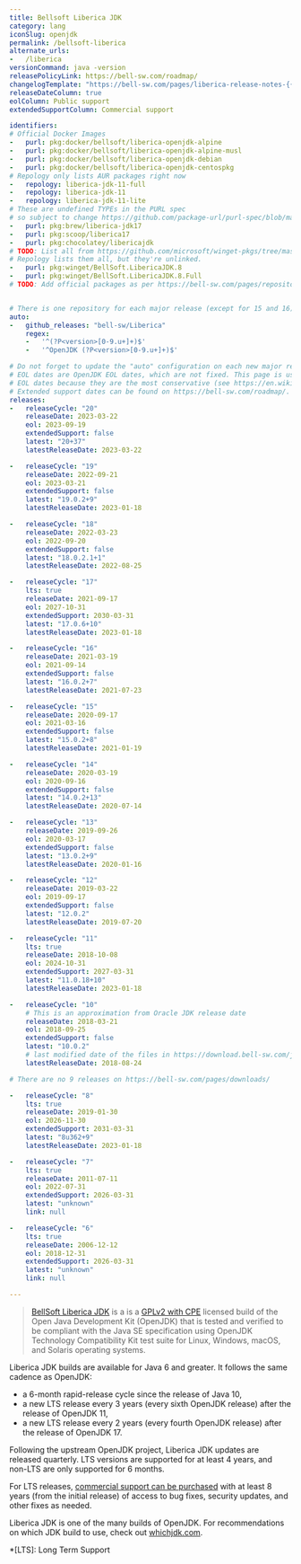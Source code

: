 ```yaml
---
title: Bellsoft Liberica JDK
category: lang
iconSlug: openjdk
permalink: /bellsoft-liberica
alternate_urls:
-   /liberica
versionCommand: java -version
releasePolicyLink: https://bell-sw.com/roadmap/
changelogTemplate: "https://bell-sw.com/pages/liberica-release-notes-{{'__LATEST__'|split:'+'|first}}/"
releaseDateColumn: true
eolColumn: Public support
extendedSupportColumn: Commercial support

identifiers:
# Official Docker Images
-   purl: pkg:docker/bellsoft/liberica-openjdk-alpine
-   purl: pkg:docker/bellsoft/liberica-openjdk-alpine-musl
-   purl: pkg:docker/bellsoft/liberica-openjdk-debian
-   purl: pkg:docker/bellsoft/liberica-openjdk-centospkg
# Repology only lists AUR packages right now
-   repology: liberica-jdk-11-full
-   repology: liberica-jdk-11
-   repology: liberica-jdk-11-lite
# These are undefined TYPEs in the PURL spec
# so subject to change https://github.com/package-url/purl-spec/blob/master/PURL-TYPES.rst
-   purl: pkg:brew/liberica-jdk17
-   purl: pkg:scoop/liberica17
-   purl: pkg:chocolatey/libericajdk
# TODO: List all from https://github.com/microsoft/winget-pkgs/tree/master/manifests/b/BellSoft/LibericaJDK
# Repology lists them all, but they're unlinked.
-   purl: pkg:winget/BellSoft.LibericaJDK.8
-   purl: pkg:winget/BellSoft.LibericaJDK.8.Full
# TODO: Add official packages as per https://bell-sw.com/pages/repositories/#yum


# There is one repository for each major release (except for 15 and 16).
auto:
-   github_releases: "bell-sw/Liberica"
    regex:
    -   '^(?P<version>[0-9.u+]+)$'
    -   '^OpenJDK (?P<version>[0-9.u+]+)$'

# Do not forget to update the "auto" configuration on each new major release.
# EOL dates are OpenJDK EOL dates, which are not fixed. This page is using Eclipse Temurin
# EOL dates because they are the most conservative (see https://en.wikipedia.org/wiki/Java_version_history).
# Extended support dates can be found on https://bell-sw.com/roadmap/.
releases:
-   releaseCycle: "20"
    releaseDate: 2023-03-22
    eol: 2023-09-19
    extendedSupport: false
    latest: "20+37"
    latestReleaseDate: 2023-03-22

-   releaseCycle: "19"
    releaseDate: 2022-09-21
    eol: 2023-03-21
    extendedSupport: false
    latest: "19.0.2+9"
    latestReleaseDate: 2023-01-18

-   releaseCycle: "18"
    releaseDate: 2022-03-23
    eol: 2022-09-20
    extendedSupport: false
    latest: "18.0.2.1+1"
    latestReleaseDate: 2022-08-25

-   releaseCycle: "17"
    lts: true
    releaseDate: 2021-09-17
    eol: 2027-10-31
    extendedSupport: 2030-03-31
    latest: "17.0.6+10"
    latestReleaseDate: 2023-01-18

-   releaseCycle: "16"
    releaseDate: 2021-03-19
    eol: 2021-09-14
    extendedSupport: false
    latest: "16.0.2+7"
    latestReleaseDate: 2021-07-23

-   releaseCycle: "15"
    releaseDate: 2020-09-17
    eol: 2021-03-16
    extendedSupport: false
    latest: "15.0.2+8"
    latestReleaseDate: 2021-01-19

-   releaseCycle: "14"
    releaseDate: 2020-03-19
    eol: 2020-09-16
    extendedSupport: false
    latest: "14.0.2+13"
    latestReleaseDate: 2020-07-14

-   releaseCycle: "13"
    releaseDate: 2019-09-26
    eol: 2020-03-17
    extendedSupport: false
    latest: "13.0.2+9"
    latestReleaseDate: 2020-01-16

-   releaseCycle: "12"
    releaseDate: 2019-03-22
    eol: 2019-09-17
    extendedSupport: false
    latest: "12.0.2"
    latestReleaseDate: 2019-07-20

-   releaseCycle: "11"
    lts: true
    releaseDate: 2018-10-08
    eol: 2024-10-31
    extendedSupport: 2027-03-31
    latest: "11.0.18+10"
    latestReleaseDate: 2023-01-18

-   releaseCycle: "10"
    # This is an approximation from Oracle JDK release date
    releaseDate: 2018-03-21
    eol: 2018-09-25
    extendedSupport: false
    latest: "10.0.2"
    # last modified date of the files in https://download.bell-sw.com/java/10.0.2/bellsoft-jdk10.0.2-linux-amd64.deb
    latestReleaseDate: 2018-08-24

# There are no 9 releases on https://bell-sw.com/pages/downloads/

-   releaseCycle: "8"
    lts: true
    releaseDate: 2019-01-30
    eol: 2026-11-30
    extendedSupport: 2031-03-31
    latest: "8u362+9"
    latestReleaseDate: 2023-01-18

-   releaseCycle: "7"
    lts: true
    releaseDate: 2011-07-11
    eol: 2022-07-31
    extendedSupport: 2026-03-31
    latest: "unknown"
    link: null

-   releaseCycle: "6"
    lts: true
    releaseDate: 2006-12-12
    eol: 2018-12-31
    extendedSupport: 2026-03-31
    latest: "unknown"
    link: null

---
```


> [BellSoft Liberica JDK](https://bell-sw.com/libericajdk/) is a is a [GPLv2 with CPE](https://openjdk.java.net/legal/gplv2+ce.html)
> licensed build of the Open Java Development Kit (OpenJDK) that is tested and verified to be
> compliant with the Java SE specification using OpenJDK Technology Compatibility Kit test suite for
> Linux, Windows, macOS, and Solaris operating systems.

Liberica JDK builds are available for Java 6 and greater. It follows the same cadence as OpenJDK:

- a 6-month rapid-release cycle since the release of Java 10,
- a new LTS release every 3 years (every sixth OpenJDK release) after the release of OpenJDK 11,
- a new LTS release every 2 years (every fourth OpenJDK release) after the release of OpenJDK 17.

Following the upstream OpenJDK project, Liberica JDK updates are released quarterly. LTS versions
are supported for at least 4 years, and non-LTS are only supported for 6 months.

For LTS releases, [commercial support can be purchased](https://bell-sw.com/roadmap/) with at least
8 years (from the initial release) of access to bug fixes, security updates, and other fixes as
needed.

Liberica JDK is one of the many builds of OpenJDK. For recommendations on which JDK build to use,
check out [whichjdk.com](https://whichjdk.com/#bellsoft-liberica-jdk).

*[LTS]: Long Term Support
